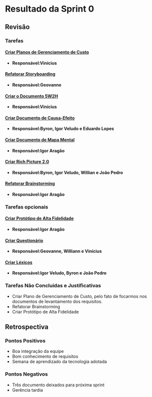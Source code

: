 # Resultado da Sprint 0

## Revisão
### Tarefas
#### [Criar Planos de Gerenciamento de Custo](https://github.com/ads-2019-1/ads-2019-1/issues/10)
* **Responsável:Vinícius**  

#### [Refatorar Storyboarding](https://github.com/ads-2019-1/ads-2019-1/issues/34)
* **Responsável:Geovanne**

#### [Criar o Documento 5W2H](https://github.com/ads-2019-1/ads-2019-1/issues/13)
* **Responsável:Vinícius**  

#### [Criar Documento de Causa-Efeito](https://github.com/ads-2019-1/ads-2019-1/issues/32)
* **Responsável:Byron, Igor Veludo e Eduardo Lopes**  

#### [Criar Documento de Mapa Mental](https://github.com/ads-2019-1/ads-2019-1/issues/33)
* **Responsável:Igor Aragão**  

#### [Criar Rich Picture 2.0](https://github.com/ads-2019-1/ads-2019-1/issues/8)
* **Responsável:Byron, Igor Veludo, Willian e João Pedro**  

#### [Refatorar Brainstorming](https://github.com/ads-2019-1/ads-2019-1/issues/36)
* **Responsável:Igor Aragão**  


### Tarefas opcionais

#### [Criar Protótipo de Alta Fidelidade](https://github.com/ads-2019-1/ads-2019-1/issues/12)
* **Responsável:Igor Aragão**  

#### [Criar Questionário](https://github.com/ads-2019-1/ads-2019-1/issues/35)
* **Responsável:Geovanne, Williann e Vinícius**  



#### [Criar Léxicos](https://github.com/ads-2019-1/ads-2019-1/issues/37)
* **Responsável:Igor Veludo, Byron e João Pedro**  


### Tarefas Não Concluidas e Justificativas
* Criar Plano de Gerenciamento de Custo, pelo fato de focarmos nos documentos de levantamento dos requisitos.
* Refatorar Brainstorming
* Criar Protótipo de Alta Fidelidade

## Retrospectiva
### Pontos Positivos
* Boa integração da equipe
* Bom conhecimento de requisitos
* Semana de aprendizado da tecnologia adotada

### Pontos Negativos
* Três documento deixados para próxima sprint
* Gerência tardia
